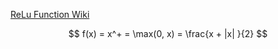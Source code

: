 [ReLu Function Wiki](https://www.wikiwand.com/en/Rectifier_(neural_networks))

$$
f(x) = x^+ = \max(0, x) = \frac{x + |x| }{2}
$$